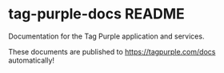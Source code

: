 # tag-purple-docs README

Documentation for the Tag Purple application and services.

These documents are published to https://tagpurple.com/docs automatically!
<!--stackedit_data:
eyJoaXN0b3J5IjpbMTQwMDA4MzIwMSw2NzUxNTUyMjAsMTAwNz
UzMzE0MF19
-->